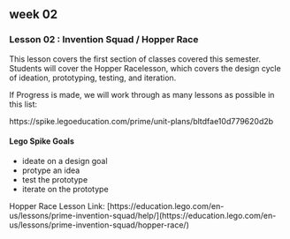 <h2>week 02</h2>
<h3>Lesson 02 : Invention Squad / Hopper Race</h3>
<p>This lesson covers the first section of classes covered this semester. <br>
  Students will cover the Hopper Racelesson, which covers the design cycle of ideation, prototyping, testing, and iteration.</p>
  <p>If Progress is made, we will work through as many lessons as possible in this list: <p>https://spike.legoeducation.com/prime/unit-plans/bltdfae10d779620d2b</p>
<h4>Lego Spike Goals</h4>
<ul><li>ideate on a design goal</li><li>protype an idea</li><li>test the prototype</li><li>iterate on the prototype</li></ul>
<p>Hopper Race Lesson Link: [https://education.lego.com/en-us/lessons/prime-invention-squad/help/](https://education.lego.com/en-us/lessons/prime-invention-squad/hopper-race/)</p>

